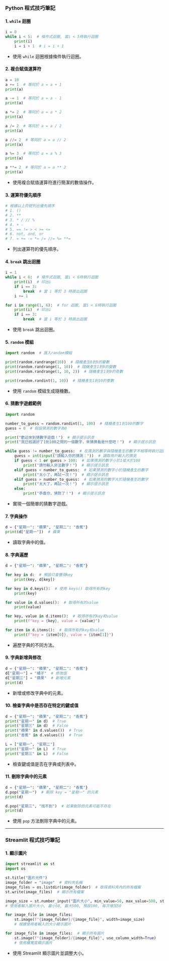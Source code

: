 ### Python 程式技巧筆記

#### 1. `while` 迴圈

```python
i = 0
while i < 5:  # 條件式迴圈, 當i < 5時執行迴圈
    print(i)
    i = i + 1  # i = i + 1
```

- 使用 `while` 迴圈根據條件執行迴圈。

#### 2. 複合賦值運算符

```python
a = 10
a += 1  # 等同於 a = a + 1
print(a)

a -= 1  # 等同於 a = a - 1
print(a)

a *= 2  # 等同於 a = a * 2
print(a)

a /= 2  # 等同於 a = a / 2
print(a)

a //= 2  # 等同於 a = a // 2
print(a)

a %= 3  # 等同於 a = a % 3
print(a)

a **= 2  # 等同於 a = a ** 2
print(a)
```

- 使用複合賦值運算符進行簡潔的數值操作。

#### 3. 運算符優先順序

```python
# 根據以上符號列出優先順序
# 1. ()
# 2. **
# 3. * / // %
# 4. + -
# 5. == != > < >= <=
# 6. not, and, or
# 7. = += -= *= /= //= %= **=
```

- 列出運算符的優先順序。

#### 4. `break` 跳出迴圈

```python
i = 1
while i < 6:  # 條件式迴圈, 當i < 6時執行迴圈
    print(i)  # 印出i
    if i == 3:
        break  # 當 i 等於 3 時跳出迴圈
    i += 1

for i in range(1, 6):  # for 迴圈, 當i < 6時執行迴圈
    print(i)  # 印出i
    if i == 3:
        break  # 當 i 等於 3 時跳出迴圈
```

- 使用 `break` 跳出迴圈。

#### 5. `random` 模組

```python
import random  # 匯入random模組

print(random.randrange(10))  # 隨機產生0到9的變數
print(random.randrange(1, 10))  # 隨機產生1到9的變數
print(random.randrange(1, 10, 2))  # 隨機產生1到9的奇數

print(random.randint(1, 10))  # 隨機產生1到10的整數
```

- 使用 `random` 模組生成隨機數。

#### 6. 猜數字遊戲範例

```python
import random

number_to_guess = random.randint(1, 100)  # 隨機產生1到100的數字
guess = 0  # 假設猜測的數字為0

print("歡迎來到猜數字遊戲！")  # 顯示提示訊息
print("我已經選好了1到100之間的一個數字，來猜猜看是什麼吧！")  # 顯示提示訊息

while guess != number_to_guess:  # 在猜測的數字與隨機產生的數字不相等時執行迴圈
    guess = int(input("請輸入你的猜測："))  # 讀取用戶輸入的猜測
    if guess < 1 or guess > 100:  # 如果猜測的數字小於1或大於100
        print("請勿輸入非法數字！")  # 顯示提示訊息
    elif guess < number_to_guess:  # 如果猜測的數字小於隨機產生的數字
        print("太小了，再試一次！")  # 顯示提示訊息
    elif guess > number_to_guess:  # 如果猜測的數字大於隨機產生的數字
        print("太大了，再試一次！")  # 顯示提示訊息
    else:
        print("恭喜你，猜對了！")  # 顯示提示訊息
```

- 實現一個簡單的猜數字遊戲。

#### 7. 字典操作

```python
d = {"星期一": "蘋果", "星期二": "香蕉"}
print(d["星期一"])  # 蘋果
```

- 讀取字典中的值。

#### 8. 字典遍歷

```python
d = {"星期一": "蘋果", "星期二": "香蕉"}

for key in d:  # 預設只會獲得key
    print(key, d[key])

for key in d.keys():  # 使用 keys() 取得所有的key
    print(key)

for value in d.values():  # 取得所有的value
    print(value)

for key, value in d.items():  # 取得所有的key和value
    print(f"key = {key}, value = {value}")

for item in d.items():  # 取得所有的key和value
    print(f"key = {item[0]}, value = {item[1]}")
```

- 遍歷字典的不同方法。

#### 9. 字典新增與修改

```python
d = {"星期一": "蘋果", "星期二": "香蕉"}
d["星期一"] = "橘子"  # 修改值
d["星期三"] = "蘋果"  # 新增元素
print(d)
```

- 新增或修改字典中的元素。

#### 10. 檢查字典中是否存在特定的鍵或值

```python
d = {"星期一": "蘋果", "星期二": "香蕉"}
print("星期一" in d)  # True
print("星期三" in d)  # False
print("蘋果" in d.values())  # True
print("香蕉" in d.values())  # True

L = ["星期一", "星期二"]
print("星期一" in L)  # True
print("星期三" in L)  # False
```

- 檢查鍵或值是否在字典或列表中。

#### 11. 刪除字典中的元素

```python
d = {"星期一": "蘋果", "星期二": "香蕉"}
d.pop("星期一")  # 刪除 key = "星期一" 的元素
print(d)

d.pop("星期三", "找不到")  # 如果刪除的元素可能不存在
print(d)
```

- 使用 `pop` 方法刪除字典中的元素。

---

### Streamlit 程式技巧筆記

#### 1. 顯示圖片

```python
import streamlit as st
import os

st.title("圖片元件")
image_folder = "image"  # 資料夾名稱
image_files = os.listdir(image_folder)  # 取得資料夾內的所有檔案
st.write(image_files)  # 顯示所有檔案

image_size = st.number_input("圖片大小", min_value=50, max_value=500, step=50, value=100)
# 使用者輸入圖片大小, 最小50, 最大500, 預設100, 每次增加50

for image_file in image_files:
    st.image(f"{image_folder}/{image_file}", width=image_size)
    # 根據使用者輸入的大小顯示圖片

for image_file in image_files:  # 顯示所有圖片
    st.image(f"{image_folder}/{image_file}", use_column_width=True)
    # 使用欄寬度顯示圖片
```

- 使用 Streamlit 顯示圖片並調整大小。
